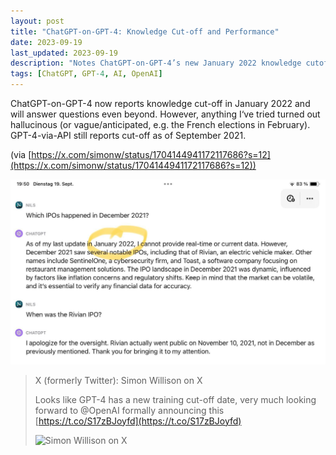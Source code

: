 ```yaml
---
layout: post
title: "ChatGPT-on-GPT-4: Knowledge Cut-off and Performance"
date: 2023-09-19
last_updated: 2023-09-19
description: "Notes ChatGPT-on-GPT-4’s new January 2022 knowledge cutoff reporting, contrasts with GPT-4 API’s older 2021 cutoff, and cites hallucination on future events."
tags: [ChatGPT, GPT-4, AI, OpenAI]
---
```


ChatGPT-on-GPT-4 now reports knowledge cut-off in January 2022 and will answer questions even beyond. However, anything I‘ve tried turned out hallucinous (or vague/anticipated, e.g. the French elections in February). GPT-4-via-API still reports cut-off as of September 2021.

(via [https://x.com/simonw/status/1704144941172117686?s=12](https://x.com/simonw/status/1704144941172117686?s=12))

![ChatGPT-on-GPT-4 cutoff](assets/img/chatgpt-4-cutoff-2022.jpg)

> X (formerly Twitter): Simon Willison on X
>
> Looks like GPT-4 has a new training cut-off date, very much looking forward to @OpenAI formally announcing this  [https://t.co/S17zBJoyfd](https://t.co/S17zBJoyfd)
>
> ![Simon Willison on X](https://slack-imgs.com/?c=1&o1=ro&url=https%3A%2F%2Fpbs.twimg.com%2Fmedia%2FF6ZWypXbUAAA5-l.jpg%3Alarge)
